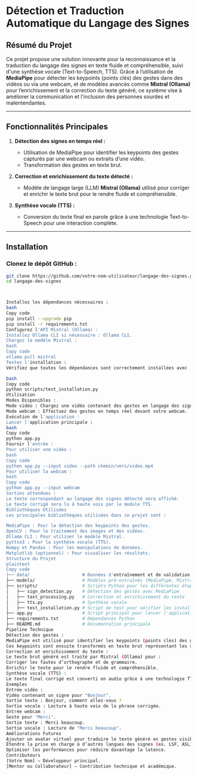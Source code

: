 # **Détection et Traduction Automatique du Langage des Signes**

## **Résumé du Projet**
Ce projet propose une solution innovante pour la reconnaissance et la traduction du langage des signes en texte fluide et compréhensible, suivi d'une synthèse vocale (Text-to-Speech, TTS). Grâce à l’utilisation de **MediaPipe** pour détecter les keypoints (points clés) des gestes dans des vidéos ou via une webcam, et de modèles avancés comme **Mistral (Ollama)** pour l’enrichissement et la correction du texte généré, ce système vise à améliorer la communication et l'inclusion des personnes sourdes et malentendantes.

---

## **Fonctionnalités Principales**
1. **Détection des signes en temps réel :**
   - Utilisation de MediaPipe pour identifier les keypoints des gestes capturés par une webcam ou extraits d’une vidéo.
   - Transformation des gestes en texte brut.

2. **Correction et enrichissement du texte détecté :**
   - Modèle de langage large (LLM) **Mistral (Ollama)** utilisé pour corriger et enrichir le texte brut pour le rendre fluide et compréhensible.

3. **Synthèse vocale (TTS) :**
   - Conversion du texte final en parole grâce à une technologie Text-to-Speech pour une interaction complète.

---

## **Installation**

### **Clonez le dépôt GitHub :**
```bash
git clone https://github.com/votre-nom-utilisateur/langage-des-signes.git
cd langage-des-signes



Installez les dépendances nécessaires :
bash
Copy code
pip install --upgrade pip
pip install -r requirements.txt
Configurez l'API Mistral (Ollama) :
Installez Ollama CLI si nécessaire : Ollama CLI.
Chargez le modèle Mistral :
bash
Copy code
ollama pull mistral
Testez l'installation :
Vérifiez que toutes les dépendances sont correctement installées avec :

bash
Copy code
python scripts/test_installation.py
Utilisation
Modes Disponibles :
Mode vidéo : Chargez une vidéo contenant des gestes en langage des signes.
Mode webcam : Effectuez des gestes en temps réel devant votre webcam.
Exécution de l'application :
Lancer l'application principale :
bash
Copy code
python app.py
Fournir l'entrée :
Pour utiliser une vidéo :
bash
Copy code
python app.py --input video --path chemin/vers/video.mp4
Pour utiliser la webcam :
bash
Copy code
python app.py --input webcam
Sorties attendues :
Le texte correspondant au langage des signes détecté sera affiché.
Le texte corrigé sera lu à haute voix par le module TTS.
Bibliothèques Utilisées
Les principales bibliothèques utilisées dans ce projet sont :

MediaPipe : Pour la détection des keypoints des gestes.
OpenCV : Pour le traitement des images et des vidéos.
Ollama CLI : Pour utiliser le modèle Mistral.
pyttsx3 : Pour la synthèse vocale (TTS).
Numpy et Pandas : Pour les manipulations de données.
Matplotlib (optionnel) : Pour visualiser les résultats.
Structure du Projet
plaintext
Copy code
├── data/                    # Données d'entraînement et de validation
├── models/                  # Modèles pré-entraînés (MediaPipe, Mistral)
├── scripts/                 # Scripts Python pour les différentes étapes
│   ├── sign_detection.py    # Détection des gestes avec MediaPipe
│   ├── text_processing.py   # Correction et enrichissement du texte
│   ├── tts.py               # Synthèse vocale
│   ├── test_installation.py # Script de test pour vérifier les installations
├── app.py                   # Script principal pour lancer l'application
├── requirements.txt         # Dépendances Python
├── README.md                # Documentation principale
Pipeline Technique
Détection des gestes :
MediaPipe est utilisé pour identifier les keypoints (points clés) des gestes dans les vidéos ou via la webcam.
Ces keypoints sont ensuite transformés en texte brut représentant les signes détectés.
Correction et enrichissement du texte :
Le texte brut généré est traité par Mistral (Ollama) pour :
Corriger les fautes d’orthographe et de grammaire.
Enrichir le texte pour le rendre fluide et compréhensible.
Synthèse vocale (TTS) :
Le texte final corrigé est converti en audio grâce à une technologie TTS intégrée.
Exemples
Entrée vidéo :
Vidéo contenant un signe pour "Bonjour".
Sortie texte : Bonjour, comment allez-vous ?
Sortie vocale : Lecture à haute voix de la phrase corrigée.
Entrée webcam :
Geste pour "Merci".
Sortie texte : Merci beaucoup.
Sortie vocale : Lecture de "Merci beaucoup".
Améliorations Futures
Ajouter un avatar virtuel pour traduire le texte généré en gestes visibles.
Étendre la prise en charge à d’autres langues des signes (ex. LSF, ASL).
Optimiser les performances pour réduire davantage la latence.
Contributeurs
[Votre Nom] – Développeur principal.
[Mentor ou Collaborateur] – Contribution technique et académique.
